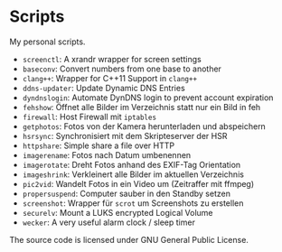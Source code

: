 Scripts
=======

My personal scripts.

* `screenctl`: A xrandr wrapper for screen settings
* `baseconv`: Convert numbers from one base to another
* `clang++`: Wrapper for C++11 Support in `clang++`
* `ddns-updater`: Update Dynamic DNS Entries
* `dyndnslogin`: Automate DynDNS login to prevent account expiration
* `fehshow`: Öffnet alle Bilder im Verzeichnis statt nur ein Bild in feh
* `firewall`: Host Firewall mit `iptables`
* `getphotos`: Fotos von der Kamera herunterladen und abspeichern
* `hsrsync`: Synchronisiert mit dem Skripteserver der HSR
* `httpshare`: Simple share a file over HTTP
* `imagerename`: Fotos nach Datum umbenennen
* `imagerotate`: Dreht Fotos anhand des EXIF-Tag Orientation
* `imageshrink`: Verkleinert alle Bilder im aktuellen Verzeichnis
* `pic2vid`: Wandelt Fotos in ein Video um (Zeitraffer mit ffmpeg)
* `propersuspend`: Computer sauber in den Standby setzen
* `screenshot`: Wrapper für `scrot` um Screenshots zu erstellen
* `securelv`: Mount a LUKS encrypted Logical Volume
* `wecker`: A very useful alarm clock / sleep timer

The source code is licensed under GNU General Public License.
